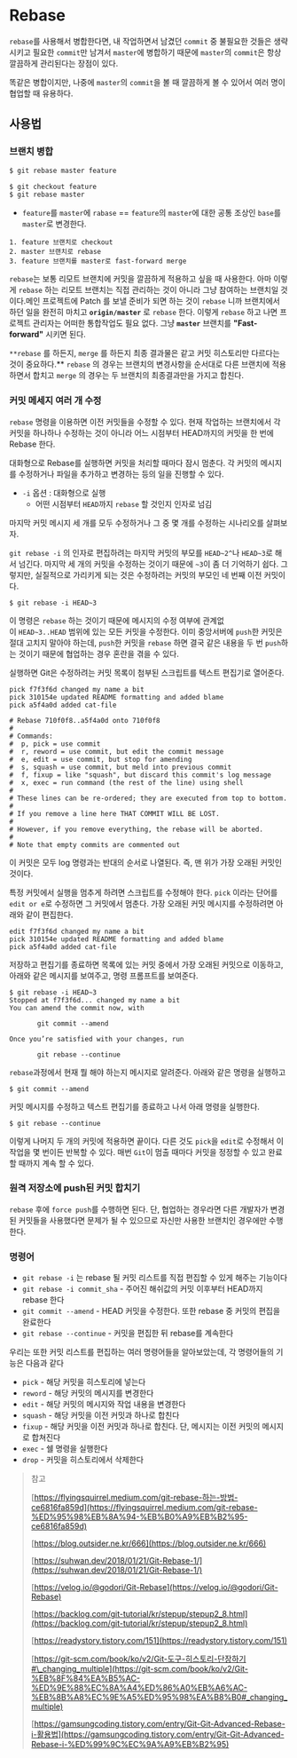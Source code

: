 # Rebase

`rebase`를 사용해서 병합한다면, 내 작업하면서 남겼던 `commit` 중 불필요한 것들은 생략시키고 필요한 `commit`만 남겨서 `master`에 병합하기 때문에 `master`의 `commit`은 항상 깔끔하게 관리된다는 장점이 있다.

똑같은 병합이지만, 나중에 `master`의 `commit`을 볼 때 깔끔하게 볼 수 있어서 여러 명이 협업할 때 유용하다.

## 사용법

### 브랜치 병합

```jsx
$ git rebase master feature
```

```jsx
$ git checkout feature
$ git rebase master
```

- `feature`를 `master`에 `rabase` == `feature`의 `master`에 대한 공통 조상인 `base`를 `master`로 변경한다.

```
1. feature 브랜치로 checkout
2. master 브랜치로 rebase
3. feature 브랜치를 master로 fast-forward merge
```

`rebase`는 보통 리모트 브랜치에 커밋을 깔끔하게 적용하고 싶을 때 사용한다. 아마 이렇게 `rebase` 하는 리모트 브랜치는 직접 관리하는 것이 아니라 그냥 참여하는 브랜치일 것이다.메인 프로젝트에 Patch 를 보낼 준비가 되면 하는 것이 `rebase` 니까 브랜치에서 하던 일을 완전히 마치고 **`origin/master`** 로 `rebase` 한다. 이렇게 `rebase` 하고 나면 프로젝트 관리자는 어떠한 통합작업도 필요 없다. 그냥 **`master`** 브랜치를 **"Fast-forward"** 시키면 된다.

`**rebase` 를 하든지, `merge` 를 하든지 최종 결과물은 같고 커밋 히스토리만 다르다는 것이 중요하다.\*\* `rebase` 의 경우는 브랜치의 변경사항을 순서대로 다른 브랜치에 적용하면서 합치고 `merge` 의 경우는 두 브랜치의 최종결과만을 가지고 합친다.

### 커밋 메세지 여러 개 수정

`rebase` 명령을 이용하면 이전 커밋들을 수정할 수 있다. 현재 작업하는 브랜치에서 각 커밋을 하나하나 수정하는 것이 아니라 어느 시점부터 HEAD까지의 커밋을 한 번에 Rebase 한다.

대화형으로 Rebase를 실행하면 커밋을 처리할 때마다 잠시 멈춘다. 각 커밋의 메시지를 수정하거나 파일을 추가하고 변경하는 등의 일을 진행할 수 있다.

- `-i` 옵션 : 대화형으로 실행
  - 어떤 시점부터 `HEAD`까지 `rebase` 할 것인지 인자로 넘김

마지막 커밋 메시지 세 개를 모두 수정하거나 그 중 몇 개를 수정하는 시나리오를 살펴보자.

`git rebase -i` 의 인자로 편집하려는 마지막 커밋의 부모를 `HEAD~2^`나 `HEAD~3`로 해서 넘긴다. 마지막 세 개의 커밋을 수정하는 것이기 때문에 `~3`이 좀 더 기억하기 쉽다. 그렇지만, 실질적으로 가리키게 되는 것은 수정하려는 커밋의 부모인 네 번째 이전 커밋이다.

```
$ git rebase -i HEAD~3
```

이 명령은 `rebase` 하는 것이기 때문에 메시지의 수정 여부에 관계없이 `HEAD~3..HEAD` 범위에 있는 모든 커밋을 수정한다. 이미 중앙서버에 `push`한 커밋은 절대 고치지 말아야 하는데, `push`한 커밋을 `rebase` 하면 결국 같은 내용을 두 번 `push`하는 것이기 때문에 협업하는 경우 혼란을 겪을 수 있다.

실행하면 Git은 수정하려는 커밋 목록이 첨부된 스크립트를 텍스트 편집기로 열어준다.

```
pick f7f3f6d changed my name a bit
pick 310154e updated README formatting and added blame
pick a5f4a0d added cat-file

# Rebase 710f0f8..a5f4a0d onto 710f0f8
#
# Commands:
#  p, pick = use commit
#  r, reword = use commit, but edit the commit message
#  e, edit = use commit, but stop for amending
#  s, squash = use commit, but meld into previous commit
#  f, fixup = like "squash", but discard this commit's log message
#  x, exec = run command (the rest of the line) using shell
#
# These lines can be re-ordered; they are executed from top to bottom.
#
# If you remove a line here THAT COMMIT WILL BE LOST.
#
# However, if you remove everything, the rebase will be aborted.
#
# Note that empty commits are commented out
```

이 커밋은 모두 log 명령과는 반대의 순서로 나열된다. 즉, 맨 위가 가장 오래된 커밋인 것이다.

특정 커밋에서 실행을 멈추게 하려면 스크립트를 수정해야 한다. `pick` 이라는 단어를 `edit or e`로 수정하면 그 커밋에서 멈춘다. 가장 오래된 커밋 메시지를 수정하려면 아래와 같이 편집한다.

```
edit f7f3f6d changed my name a bit
pick 310154e updated README formatting and added blame
pick a5f4a0d added cat-file
```

저장하고 편집기를 종료하면 목록에 있는 커밋 중에서 가장 오래된 커밋으로 이동하고, 아래와 같은 메시지를 보여주고, 명령 프롬프트를 보여준다.

```
$ git rebase -i HEAD~3
Stopped at f7f3f6d... changed my name a bit
You can amend the commit now, with

       git commit --amend

Once you’re satisfied with your changes, run

       git rebase --continue
```

`rebase`과정에서 현재 뭘 해야 하는지 메시지로 알려준다. 아래와 같은 명령을 실행하고

`$ git commit --amend`

커밋 메시지를 수정하고 텍스트 편집기를 종료하고 나서 아래 명령을 실행한다.

`$ git rebase --continue`

이렇게 나머지 두 개의 커밋에 적용하면 끝이다. 다른 것도 `pick`을 `edit`로 수정해서 이 작업을 몇 번이든 반복할 수 있다. 매번 `Git`이 멈출 때마다 커밋을 정정할 수 있고 완료할 때까지 계속 할 수 있다.

### 원격 저장소에 push된 커밋 합치기

`rebase` 후에 `force push`를 수행하면 된다. 단, 협업하는 경우라면 다른 개발자가 변경된 커밋들을 사용했다면 문제가 될 수 있으므로 자신만 사용한 브랜치인 경우에만 수행한다.

### 명령어

- `git rebase -i` 는 rebase 될 커밋 리스트를 직접 편집할 수 있게 해주는 기능이다
- `git rebase -i commit_sha` - 주어진 해쉬값의 커밋 이후부터 HEAD까지 rebase 한다
- `git commit --amend` - HEAD 커밋을 수정한다. 또한 rebase 중 커밋의 편집을 완료한다
- `git rebase --continue` - 커밋을 편집한 뒤 rebase를 계속한다

우리는 또한 커밋 리스트를 편집하는 여러 명령어들을 알아보았는데, 각 명령어들의 기능은 다음과 같다

- `pick` - 해당 커밋을 히스토리에 넣는다
- `reword` - 해당 커밋의 메시지를 변경한다
- `edit` - 해당 커밋의 메시지와 작업 내용을 변경한다
- `squash` - 해당 커밋을 이전 커밋과 하나로 합친다
- `fixup` - 해당 커밋을 이전 커밋과 하나로 합친다. 단, 메시지는 이전 커밋의 메시지로 합쳐진다
- `exec` - 쉘 명령을 실행한다
- `drop` - 커밋을 히스토리에서 삭제한다

> 참고
>
> [https://flyingsquirrel.medium.com/git-rebase-하는-방법-ce6816fa859d](https://flyingsquirrel.medium.com/git-rebase-%ED%95%98%EB%8A%94-%EB%B0%A9%EB%B2%95-ce6816fa859d)
>
> [https://blog.outsider.ne.kr/666](https://blog.outsider.ne.kr/666)
>
> [https://suhwan.dev/2018/01/21/Git-Rebase-1/](https://suhwan.dev/2018/01/21/Git-Rebase-1/)
>
> [https://velog.io/@godori/Git-Rebase](https://velog.io/@godori/Git-Rebase)
>
> [https://backlog.com/git-tutorial/kr/stepup/stepup2_8.html](https://backlog.com/git-tutorial/kr/stepup/stepup2_8.html)
>
> [https://readystory.tistory.com/151](https://readystory.tistory.com/151)
>
> [https://git-scm.com/book/ko/v2/Git-도구-히스토리-단장하기#\_changing_multiple](https://git-scm.com/book/ko/v2/Git-%EB%8F%84%EA%B5%AC-%ED%9E%88%EC%8A%A4%ED%86%A0%EB%A6%AC-%EB%8B%A8%EC%9E%A5%ED%95%98%EA%B8%B0#_changing_multiple)
>
> [https://gamsungcoding.tistory.com/entry/Git-Git-Advanced-Rebase-i-활용법](https://gamsungcoding.tistory.com/entry/Git-Git-Advanced-Rebase-i-%ED%99%9C%EC%9A%A9%EB%B2%95)
